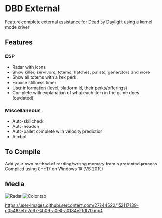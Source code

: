 # DBD External
Feature complete external assistance for Dead by Daylight using a kernel mode driver

## Features
### ESP
* Radar with icons
* Show killer, survivors, totems, hatches, pallets, generators and more
* Show all totems with a hex perk
* Expose stillness timer
* User information (level, platform id, their perks/offerings)
* Complete with explanation of what each item in the game does (outdated)

### Miscellaneous
* Auto-skillcheck
* Auto-headon
* Auto-pallet complete with velocity prediction
* Aimbot 

## To Compile

Add your own method of reading/writing memory from a protected process
Compiled using C++17 on Windows 10 (VS 2019)


## Media
![Radar](https://i.imgur.com/JAQqJsZ.png)
![Color tab](https://i.imgur.com/oKG1uwa.png)


https://user-images.githubusercontent.com/27844522/152117139-c05483eb-7c67-4b09-a0e8-a0184e91df70.mp4

